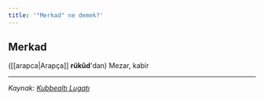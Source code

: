 ```yaml
---
title: '"Merkad" ne demek?'
---
```


## Merkad
([[arapca|Arapça]] **rükûd**'dan) Mezar, kabir

---
*Kaynak: [Kubbealtı Lugatı](https://www.lugatim.com/s/merkat)*